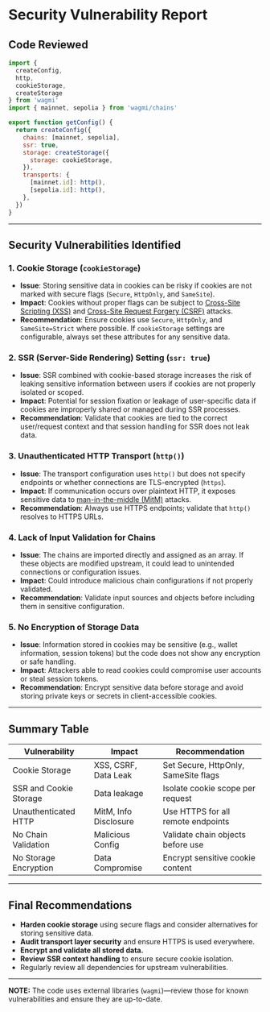 # Security Vulnerability Report

## Code Reviewed

```javascript
import { 
  createConfig, 
  http, 
  cookieStorage,
  createStorage 
} from 'wagmi'
import { mainnet, sepolia } from 'wagmi/chains'

export function getConfig() {
  return createConfig({
    chains: [mainnet, sepolia],
    ssr: true,
    storage: createStorage({
      storage: cookieStorage,
    }),
    transports: {
      [mainnet.id]: http(),
      [sepolia.id]: http(),
    },
  })
}
```

---

## Security Vulnerabilities Identified

### 1. Cookie Storage (`cookieStorage`)

- **Issue**: Storing sensitive data in cookies can be risky if cookies are not marked with secure flags (`Secure`, `HttpOnly`, and `SameSite`).
- **Impact**: Cookies without proper flags can be subject to [Cross-Site Scripting (XSS)](https://owasp.org/www-community/attack_vectors/XSS) and [Cross-Site Request Forgery (CSRF)](https://owasp.org/www-community/attacks/csrf) attacks.
- **Recommendation**: Ensure cookies use `Secure`, `HttpOnly`, and `SameSite=Strict` where possible. If `cookieStorage` settings are configurable, always set these attributes for any sensitive data.

### 2. SSR (Server-Side Rendering) Setting (`ssr: true`)

- **Issue**: SSR combined with cookie-based storage increases the risk of leaking sensitive information between users if cookies are not properly isolated or scoped.
- **Impact**: Potential for session fixation or leakage of user-specific data if cookies are improperly shared or managed during SSR processes.
- **Recommendation**: Validate that cookies are tied to the correct user/request context and that session handling for SSR does not leak data.

### 3. Unauthenticated HTTP Transport (`http()`)

- **Issue**: The transport configuration uses `http()` but does not specify endpoints or whether connections are TLS-encrypted (`https`).
- **Impact**: If communication occurs over plaintext HTTP, it exposes sensitive data to [man-in-the-middle (MitM)](https://owasp.org/www-community/attacks/Man-in-the-middle_attack) attacks.
- **Recommendation**: Always use HTTPS endpoints; validate that `http()` resolves to HTTPS URLs.

### 4. Lack of Input Validation for Chains

- **Issue**: The chains are imported directly and assigned as an array. If these objects are modified upstream, it could lead to unintended connections or configuration issues.
- **Impact**: Could introduce malicious chain configurations if not properly validated.
- **Recommendation**: Validate input sources and objects before including them in sensitive configuration.

### 5. No Encryption of Storage Data

- **Issue**: Information stored in cookies may be sensitive (e.g., wallet information, session tokens) but the code does not show any encryption or safe handling.
- **Impact**: Attackers able to read cookies could compromise user accounts or steal session tokens.
- **Recommendation**: Encrypt sensitive data before storage and avoid storing private keys or secrets in client-accessible cookies.

---

## Summary Table

| Vulnerability           | Impact                  | Recommendation                           |
|------------------------ |------------------------ |------------------------------------------|
| Cookie Storage          | XSS, CSRF, Data Leak    | Set Secure, HttpOnly, SameSite flags     |
| SSR and Cookie Storage  | Data leakage            | Isolate cookie scope per request         |
| Unauthenticated HTTP    | MitM, Info Disclosure   | Use HTTPS for all remote endpoints       |
| No Chain Validation     | Malicious Config        | Validate chain objects before use        |
| No Storage Encryption   | Data Compromise         | Encrypt sensitive cookie content         |

---

## Final Recommendations

- **Harden cookie storage** using secure flags and consider alternatives for storing sensitive data.
- **Audit transport layer security** and ensure HTTPS is used everywhere.
- **Encrypt and validate all stored data.**
- **Review SSR context handling** to ensure secure cookie isolation.
- Regularly review all dependencies for upstream vulnerabilities.

---

**NOTE:** The code uses external libraries (`wagmi`)—review those for known vulnerabilities and ensure they are up-to-date.